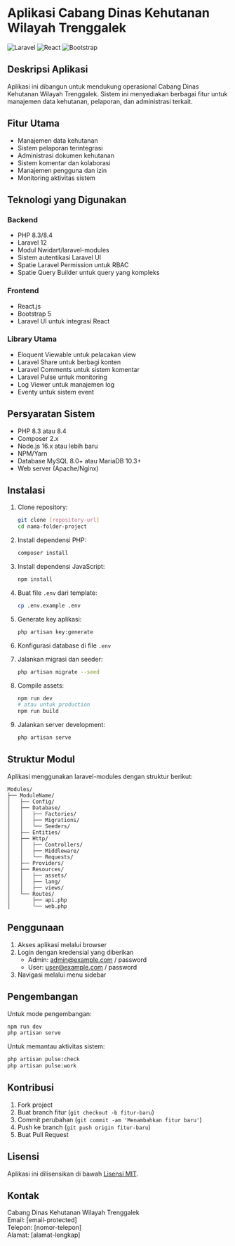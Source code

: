 # Aplikasi Cabang Dinas Kehutanan Wilayah Trenggalek

![Laravel](https://img.shields.io/badge/Laravel-FF2D20?style=for-the-badge&logo=laravel&logoColor=white)
![React](https://img.shields.io/badge/React-20232A?style=for-the-badge&logo=react&logoColor=61DAFB)
![Bootstrap](https://img.shields.io/badge/Bootstrap-563D7C?style=for-the-badge&logo=bootstrap&logoColor=white)

## Deskripsi Aplikasi

Aplikasi ini dibangun untuk mendukung operasional Cabang Dinas Kehutanan Wilayah Trenggalek. Sistem ini menyediakan berbagai fitur untuk manajemen data kehutanan, pelaporan, dan administrasi terkait.

## Fitur Utama

-   Manajemen data kehutanan
-   Sistem pelaporan terintegrasi
-   Administrasi dokumen kehutanan
-   Sistem komentar dan kolaborasi
-   Manajemen pengguna dan izin
-   Monitoring aktivitas sistem

## Teknologi yang Digunakan

### Backend

-   PHP 8.3/8.4
-   Laravel 12
-   Modul Nwidart/laravel-modules
-   Sistem autentikasi Laravel UI
-   Spatie Laravel Permission untuk RBAC
-   Spatie Query Builder untuk query yang kompleks

### Frontend

-   React.js
-   Bootstrap 5
-   Laravel UI untuk integrasi React

### Library Utama

-   Eloquent Viewable untuk pelacakan view
-   Laravel Share untuk berbagi konten
-   Laravel Comments untuk sistem komentar
-   Laravel Pulse untuk monitoring
-   Log Viewer untuk manajemen log
-   Eventy untuk sistem event

## Persyaratan Sistem

-   PHP 8.3 atau 8.4
-   Composer 2.x
-   Node.js 16.x atau lebih baru
-   NPM/Yarn
-   Database MySQL 8.0+ atau MariaDB 10.3+
-   Web server (Apache/Nginx)

## Instalasi

1. Clone repository:

    ```bash
    git clone [repository-url]
    cd nama-folder-project
    ```

2. Install dependensi PHP:

    ```bash
    composer install
    ```

3. Install dependensi JavaScript:

    ```bash
    npm install
    ```

4. Buat file `.env` dari template:

    ```bash
    cp .env.example .env
    ```

5. Generate key aplikasi:

    ```bash
    php artisan key:generate
    ```

6. Konfigurasi database di file `.env`

7. Jalankan migrasi dan seeder:

    ```bash
    php artisan migrate --seed
    ```

8. Compile assets:

    ```bash
    npm run dev
    # atau untuk production
    npm run build
    ```

9. Jalankan server development:
    ```bash
    php artisan serve
    ```

## Struktur Modul

Aplikasi menggunakan laravel-modules dengan struktur berikut:

```
Modules/
├── ModuleName/
│   ├── Config/
│   ├── Database/
│   │   ├── Factories/
│   │   ├── Migrations/
│   │   └── Seeders/
│   ├── Entities/
│   ├── Http/
│   │   ├── Controllers/
│   │   ├── Middleware/
│   │   └── Requests/
│   ├── Providers/
│   ├── Resources/
│   │   ├── assets/
│   │   ├── lang/
│   │   ├── views/
│   └── Routes/
│       ├── api.php
│       └── web.php
```

## Penggunaan

1. Akses aplikasi melalui browser
2. Login dengan kredensial yang diberikan
    - Admin: admin@example.com / password
    - User: user@example.com / password
3. Navigasi melalui menu sidebar

## Pengembangan

Untuk mode pengembangan:

```bash
npm run dev
php artisan serve
```

Untuk memantau aktivitas sistem:

```bash
php artisan pulse:check
php artisan pulse:work
```

## Kontribusi

1. Fork project
2. Buat branch fitur (`git checkout -b fitur-baru`)
3. Commit perubahan (`git commit -am 'Menambahkan fitur baru'`)
4. Push ke branch (`git push origin fitur-baru`)
5. Buat Pull Request

## Lisensi

Aplikasi ini dilisensikan di bawah [Lisensi MIT](LICENSE).

## Kontak

Cabang Dinas Kehutanan Wilayah Trenggalek  
Email: [email-protected]  
Telepon: [nomor-telepon]  
Alamat: [alamat-lengkap]